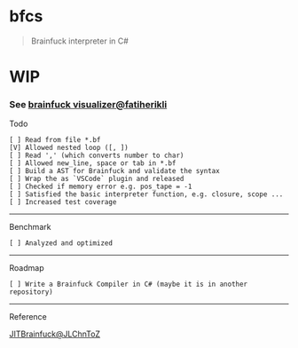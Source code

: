 # bfcs

> Brainfuck interpreter in C#

# WIP


### See [brainfuck visualizer@fatiherikli](http://fatiherikli.github.io/brainfuck-visualizer)
	
	
Todo

	[ ] Read from file *.bf
	[V] Allowed nested loop ([, ])
	[ ] Read ',' (which converts number to char)
	[ ] Allowed new_line, space or tab in *.bf
	[ ] Build a AST for Brainfuck and validate the syntax
	[ ] Wrap the as `VSCode` plugin and released
	[ ] Checked if memory error e.g. pos_tape = -1
	[ ] Satisfied the basic interpreter function, e.g. closure, scope ...
	[ ] Increased test coverage
	
--- 

Benchmark

	[ ] Analyzed and optimized


--- 

Roadmap

	[ ] Write a Brainfuck Compiler in C# (maybe it is in another repository)
	
	
---

Reference

[JITBrainfuck@JLChnToZ](https://github.com/JLChnToZ/JITBrainfuck)
